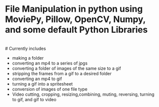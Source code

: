 # File Manipulation in python using MoviePy, Pillow, OpenCV, Numpy, and some default Python Libraries 
<br /> 
# Currently includes
<br /> 

+ making a folder
+ converting an mp4 to a series of jpgs
+ converting a folder of images of the same size to a gif
+ stripping the frames from a gif to a desired folder
+ converting an mp4 to gif
+ turning a gif into a spritesheet
+ conversion of images of one file type
+ Video cutting, cropping, resizing,combining, muting, reversing, turning to gif, and gif to video
